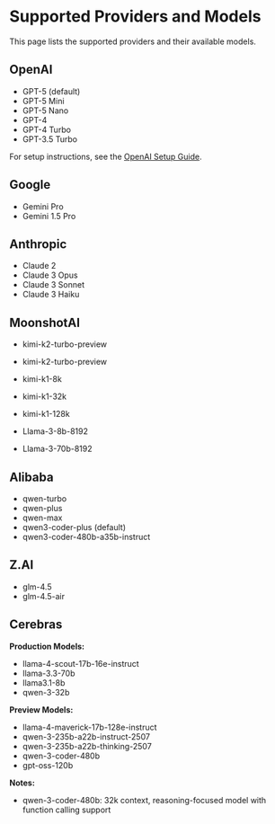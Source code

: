 # Supported Providers and Models

This page lists the supported providers and their available models.

## OpenAI

- GPT-5 (default)
- GPT-5 Mini
- GPT-5 Nano
- GPT-4
- GPT-4 Turbo
- GPT-3.5 Turbo

For setup instructions, see the [OpenAI Setup Guide](openai-setup.md).

## Google

- Gemini Pro
- Gemini 1.5 Pro

## Anthropic

- Claude 2
- Claude 3 Opus
- Claude 3 Sonnet
- Claude 3 Haiku

## MoonshotAI

- kimi-k2-turbo-preview
- kimi-k2-turbo-preview
- kimi-k1-8k
- kimi-k1-32k
- kimi-k1-128k

- Llama-3-8b-8192
- Llama-3-70b-8192

## Alibaba

- qwen-turbo
- qwen-plus
- qwen-max
- qwen3-coder-plus (default)
- qwen3-coder-480b-a35b-instruct

## Z.AI

- glm-4.5
- glm-4.5-air

## Cerebras

**Production Models:**

- llama-4-scout-17b-16e-instruct
- llama-3.3-70b
- llama3.1-8b
- qwen-3-32b

**Preview Models:**

- llama-4-maverick-17b-128e-instruct
- qwen-3-235b-a22b-instruct-2507
- qwen-3-235b-a22b-thinking-2507
- qwen-3-coder-480b
- gpt-oss-120b

**Notes:**

- qwen-3-coder-480b: 32k context, reasoning-focused model with function calling support

<!-- Removed links to model_info.py files for all providers to avoid broken references. -->
